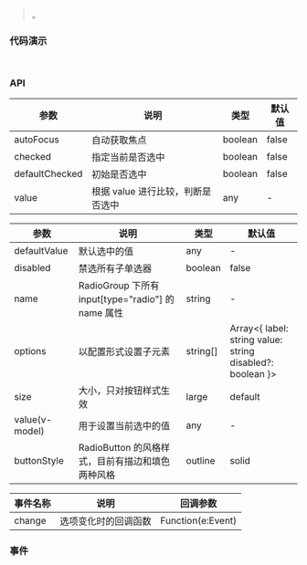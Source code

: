 #   

>  。


###  代码演示

```
 
```

### API
参数|说明|类型|默认值
--|--|--|--
autoFocus|自动获取焦点|boolean|false
checked|指定当前是否选中|boolean|false
defaultChecked|初始是否选中|boolean|false
value|根据 value 进行比较，判断是否选中|any|-


参数|说明|类型|默认值
--|--|--|--
defaultValue|默认选中的值|any|-
disabled|禁选所有子单选器|boolean|false
name|RadioGroup 下所有 input[type="radio"] 的 name 属性|string|-
options|以配置形式设置子元素|string[] | Array<{ label: string value: string disabled?: boolean }>|-
size|大小，只对按钮样式生效|large | default | small|default
value(v-model)|用于设置当前选中的值|any|-
buttonStyle|RadioButton 的风格样式，目前有描边和填色两种风格|outline | solid|outline



事件名称|说明|回调参数
--|--|--
change|选项变化时的回调函数|Function(e:Event)
 

 
 

### 事件

 


